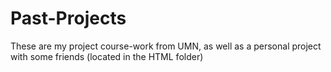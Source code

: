 # Past-Projects
These are my project course-work from UMN, as well as a personal project with some friends (located in the HTML folder)
